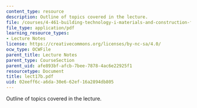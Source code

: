 ```yaml
---
content_type: resource
description: Outline of topics covered in the lecture.
file: /courses/4-461-building-technology-i-materials-and-construction-fall-2004/02eeff6ca6da30e662ef16a2894db805_lect17b.pdf
file_type: application/pdf
learning_resource_types:
- Lecture Notes
license: https://creativecommons.org/licenses/by-nc-sa/4.0/
ocw_type: OCWFile
parent_title: Lecture Notes
parent_type: CourseSection
parent_uid: afe893bf-afcb-7bee-7878-4ac6e22925f1
resourcetype: Document
title: lect17b.pdf
uid: 02eeff6c-a6da-30e6-62ef-16a2894db805
---
```

Outline of topics covered in the lecture.